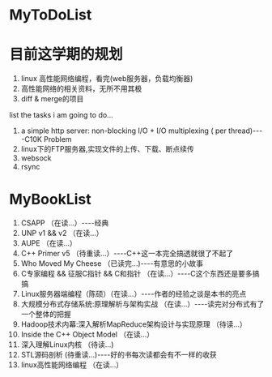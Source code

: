 MyToDoList
==========

目前这学期的规划
======
1. linux 高性能网络编程，看完(web服务器，负载均衡器)
2. 高性能网络的相关资料，无所不用其极
3. diff & merge的项目



list the tasks i am going to do...

1. a simple http server: non-blocking I/O + I/O multiplexing ( per thread)----C10K Problem
2. linux下的FTP服务器,实现文件的上传、下载、断点续传
3. websock
4. rsync



MyBookList
==========
1. CSAPP （在读...）----经典
2. UNP v1 && v2 （在读...）
3. AUPE （在读...）
4. C++ Primer v5 （待重读...）----C++这一本完全搞透就很了不起了
5. Who Moved My Cheese （已读完...)----有意思的小故事
6. C专家编程 && 征服C指针 && C和指针 （在读...）----C这个东西还是要多搞搞
7. Linux服务器端编程（陈硕）（在读...）----作者的经验之谈是本书的亮点
8. 大规模分布式存储系统:原理解析与架构实战 （在读...）----读完对分布式有了一个整体的把握
9. Hadoop技术内幕:深入解析MapReduce架构设计与实现原理  （待读...）
10. Inside the C++ Object Model （在读...）
11. 深入理解Linux内核 （待读...)
12. STL源码剖析 (待重读...)----好的书每次读都会有不一样的收获
13. linux高性能网络编程 （在读...）
